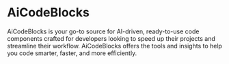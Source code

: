 # AiCodeBlocks
AiCodeBlocks is your go-to source for AI-driven, ready-to-use code components crafted for developers looking to speed up their projects and streamline their workflow.  AiCodeBlocks offers the tools and insights to help you code smarter, faster, and more efficiently.
